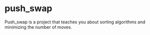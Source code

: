 # push_swap
Push_swap is a project that teaches you about sorting algorithms and minimizing the number of moves. 
